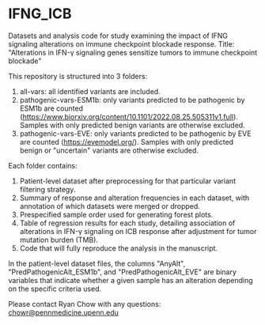 # IFNG_ICB
Datasets and analysis code for study examining the impact of IFNG signaling alterations on immune checkpoint blockade response.
Title: "Alterations in IFN-γ signaling genes sensitize tumors to immune checkpoint blockade"

This repository is structured into 3 folders:  
1) all-vars: all identified variants are included.  
2) pathogenic-vars-ESM1b: only variants predicted to be pathogenic by ESM1b are counted (https://www.biorxiv.org/content/10.1101/2022.08.25.505311v1.full). Samples with only predicted benign variants are otherwise excluded.  
3) pathogenic-vars-EVE: only variants predicted to be pathogenic by EVE are counted (https://evemodel.org/). Samples with only predicted benign or "uncertain" variants are otherwise excluded.  

Each folder contains:  
1) Patient-level dataset after preprocessing for that particular variant filtering strategy.  
2) Summary of response and alteration frequencies in each dataset, with annotation of which datasets were merged or dropped.  
3) Prespecified sample order used for generating forest plots.  
4) Table of regression results for each study, detailing association of alterations in IFN-γ signaling on ICB response after adjustment for tumor mutation burden (TMB).  
5) Code that will fully reproduce the analysis in the manuscript.  
  
In the patient-level dataset files, the columns "AnyAlt", "PredPathogenicAlt_ESM1b", and "PredPathogenicAlt_EVE" are binary variables that indicate whether a given sample has an alteration depending on the specific criteria used.  

Please contact Ryan Chow with any questions: chowr@pennmedicine.upenn.edu
